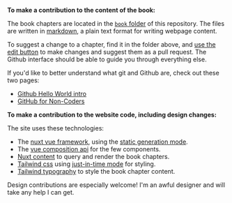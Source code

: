 **To make a contribution to the content of the book:**

The book chapters are located in the [`book` folder](/book) of this repository. The files are written in [markdown](https://www.markdownguide.org/getting-started/), a plain text format for writing webpage content.

To suggest a change to a chapter, find it in the folder above, and [use the edit button](https://docs.github.com/en/github/managing-files-in-a-repository/managing-files-on-github/editing-files-in-your-repository) to make changes and suggest them as a pull request. The Github interface should be able to guide you through everything else.

If you'd like to better understand what git and Github are, check out these two pages:

- [Github Hello World intro](https://guides.github.com/activities/hello-world/)
- [GitHub for Non-Coders](https://brennan.io/2015/08/07/github-noncoders/)

**To make a contribution to the website code, including design changes:**

The site uses these technologies:

- The [nuxt vue framework](https://nuxtjs.org/), using the [static generation mode](https://nuxtjs.org/docs/2.x/features/deployment-targets#static-hosting).
- The [vue composition api](https://v3.vuejs.org/guide/composition-api-introduction.html#why-composition-api) for the few components.
- [Nuxt content](https://content.nuxtjs.org/) to query and render the book chapters.
- [Tailwind css](https://tailwindcss.com/) using [just-in-time mode](https://tailwindcss.com/docs/just-in-time-mode) for styling.
- [Tailwind typography](https://github.com/tailwindlabs/tailwindcss-typography) to style the book chapter content.

Design contributions are especially welcome! I'm an awful designer and will take any help I can get.
